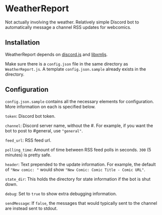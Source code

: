 # WeatherReport
Not actually involving the weather. Relatively simple Discord bot to automatically message a channel RSS updates for webcomics.

## Installation
WeatherReport depends on [discord.js](https://www.npmjs.com/package/discord.js) and [libxmljs](https://www.npmjs.com/package/libxmljs).

Make sure there is a `config.json` file in the same directory as `WeatherReport.js`. A template `config.json.sample` already exists in the directory.

## Configuration
`config.json.sample` contains all the necessary elements for configuration. More information on each is specified below.

`token`: Discord bot token.

`channel`: Discord server name, without the #. For example, if you want the bot to post to #general, use `"general"`.

`feed_url`: RSS feed url.

`polling_time`: Amount of time between RSS feed polls in seconds. `300` (5 minutes) is pretty safe.

`header`: Text prepended to the update information. For example, the default of `"New comic: "` would show `"New Comic: Comic Title - Comic URL"`.

`state_dir`: This holds the directory for state information if the bot is shut down.

`debug`: Set to `true` to show extra debugging information.

`sendMessage`: If `false`, the messages that would typically sent to the channel are instead sent to stdout.
